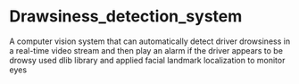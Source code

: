 # Drawsiness_detection_system
A computer vision system that can automatically detect driver drowsiness in a real-time video stream and then play an alarm if the driver appears to be drowsy used dlib library and applied facial landmark localization to monitor eyes
